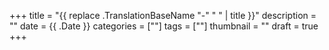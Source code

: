 +++
title = "{{ replace .TranslationBaseName "-" " " | title }}"
description = ""
date = {{ .Date }}
categories = [""]
tags = [""]
thumbnail = ""
draft = true
+++
